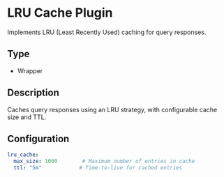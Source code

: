 # LRU Cache Plugin

Implements LRU (Least Recently Used) caching for query responses.

## Type
- Wrapper

## Description
Caches query responses using an LRU strategy, with configurable cache size and TTL.

## Configuration

```yaml
lru_cache:
  max_size: 1000        # Maximum number of entries in cache
  ttl: "5m"            # Time-to-live for cached entries
``` 